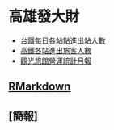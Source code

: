 ﻿# 高雄發大財
* [台鐵每日各站點進出站人數](https://data.gov.tw/dataset/8792)
* [高鐵各站進出旅客人數](http://m.thsrc.com.tw/tw/Article/ArticleContent/117f6de2-ed8b-403a-ab4a-820d123e37bf)
* [觀光旅館營運統計月報](https://admin.taiwan.net.tw/FileUploadCategoryListC003330.aspx?Pindex=2&CategoryID=0dcf358f-f875-452d-8d14-2b715d02ab1a&appname=FileUploadCategoryListC003330)

## [RMarkdown](https://yt-deng.github.io/Final-Topic__RICH/Taiwan_High_Speed_Rail)
## [簡報]